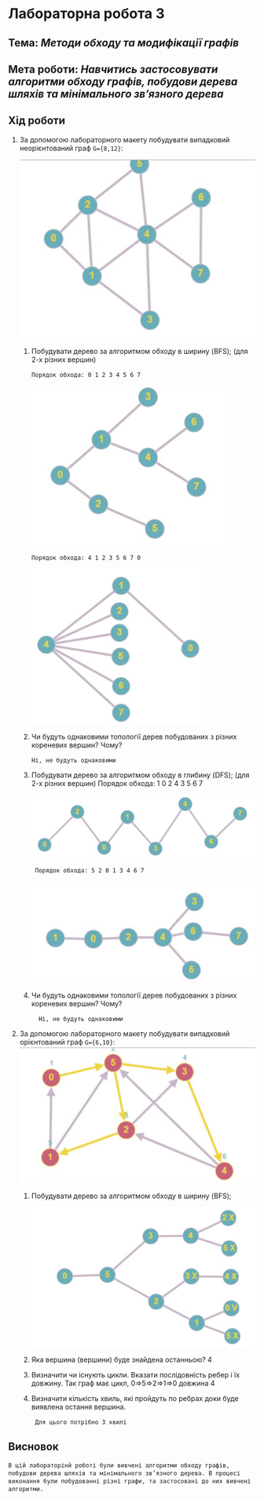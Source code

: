 # Лабораторна робота 3
## Тема: _Методи обходу та модифікації графів_
## Мета роботи: _Навчитись застосовувати алгоритми обходу графів, побудови дерева шляхів та мінімального зв’язного дерева_
## Хід роботи

1. За допомогою лабораторного макету побудувати випадковий неорієнтований граф `G={8,12}`:
    
    ![alt text](https://github.com/Mentukh/LAB3_3/blob/main/1.jpg "Граф")
    
    1. Побудувати дерево за алгоритмом обходу в ширину (BFS); (для 2-х різних вершин)
          
           Порядок обхода: 0 1 2 3 4 5 6 7
           
          ![alt text](https://github.com/Mentukh/LAB3_3/blob/main/2.jpg "Дерево1")
          
           
           Порядок обхода: 4 1 2 3 5 6 7 0
           
          ![alt text](https://github.com/Mentukh/LAB3_3/blob/main/3.jpg "Дерево2")
           
    3. Чи будуть однаковими топології дерев побудованих з різних кореневих вершин? Чому?
    
           Ні, не будуть однаковими
          
    5. Побудувати дерево за алгоритмом обходу в глибину (DFS); (для 2-х різних вершин)
           Порядок обхода: 1 0 2 4 3 5 6 7
           
          ![alt text](https://github.com/Mentukh/LAB3_3/blob/main/4.jpg "DFS")
          
            Порядок обхода: 5 2 0 1 3 4 6 7
            
          ![alt text](https://github.com/Mentukh/LAB3_3/blob/main/5.jpg "DFS2")
           
    7. Чи будуть однаковими топології дерев побудованих з різних кореневих вершин? Чому?
    
             Ні, не будуть однаковими
1. За допомогою лабораторного макету побудувати випадковий орієнтований граф `G={6,10}`:
     ![alt text](https://github.com/Mentukh/LAB3_3/blob/main/6.jpg "Граф2")
 
    1. Побудувати дерево за алгоритмом обходу в ширину (BFS);
           
           
          ![alt text](https://github.com/Mentukh/LAB3_3/blob/main/7.jpg "BFS")
          
    3. Яка вершина (вершини) буде знайдена останньою?
            4 
            
    5. Визначити чи існують цикли. Вказати послідовність ребер і їх довжину.
           Так граф має цикл, 0=>5=>2=>1=>0 довжина 4
           
     
    7. Визначити кількість хвиль, які пройдуть по ребрах доки буде виявлена остання вершина.
    
            Для цього потрібно 3 хвилі
              
    


## Висновок

    В цій лабораторінй роботі були вивчені алгоритми обходу графів, побудови дерева шляхів та мінімального зв’язного дерева. В процесі виконання були побудованні різні графи, та застосовані до них вивчені алгоритми.
